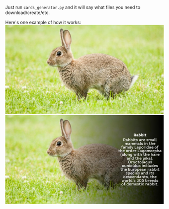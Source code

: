 Just run `cards_generator.py` and it will say what files you need to download/create/etc.

Here's one example of how it works:
![Rabbit before](example_files/input_photos/rabbit.jpg)
![Rabbit after](example_files/output_photos/rabbit.jpg)
